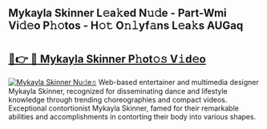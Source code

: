 ## Mykayla Skinner L𝚎a𝚔ed N𝚞𝚍e - Part-Wmi Vi𝚍𝚎o P𝚑𝚘tos - H𝚘𝚝 O𝚗𝚕yf𝚊ns L𝚎a𝚔s AUGaq

# <h2><a href="http://kf14zc.oniu.top/?m=Mykayla+Skinner">🔗👉 🔴 Mykayla Skinner P𝚑ot𝚘𝚜 V𝚒d𝚎o</a></h2>

[![Mykayla Skinner Nu𝚍e𝚜](https://i.imgur.com/0qMVB7G.gif)](http://kf14zc.oniu.top/?m=Mykayla+Skinner)
Web-based entertainer and multimedia designer Mykayla Skinner, recognized for disseminating dance and lifestyle knowledge through trending choreographies and compact videos. Exceptional contortionist Mykayla Skinner, famed for their remarkable abilities and accomplishments in contorting their body into various shapes.  
